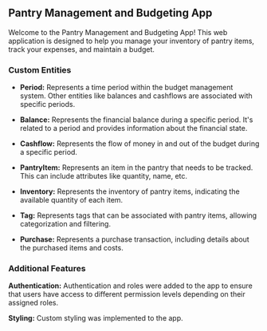 ## Pantry Management and Budgeting App

Welcome to the Pantry Management and Budgeting App! This web application is designed to help you manage your inventory of pantry items, track your expenses, and maintain a budget.

### Custom Entities

- **Period:** Represents a time period within the budget management system. Other entities like balances and cashflows are associated with specific periods.

- **Balance:** Represents the financial balance during a specific period. It's related to a period and provides information about the financial state.

- **Cashflow:** Represents the flow of money in and out of the budget during a specific period.

- **PantryItem:** Represents an item in the pantry that needs to be tracked. This can include attributes like quantity, name, etc.

- **Inventory:** Represents the inventory of pantry items, indicating the available quantity of each item.

- **Tag:** Represents tags that can be associated with pantry items, allowing categorization and filtering.

- **Purchase:** Represents a purchase transaction, including details about the purchased items and costs.


### Additional Features

**Authentication:** Authentication and roles were added to the app to ensure that users have access to different permission levels depending on their assigned roles.

**Styling:** Custom styling was implemented to the app.

